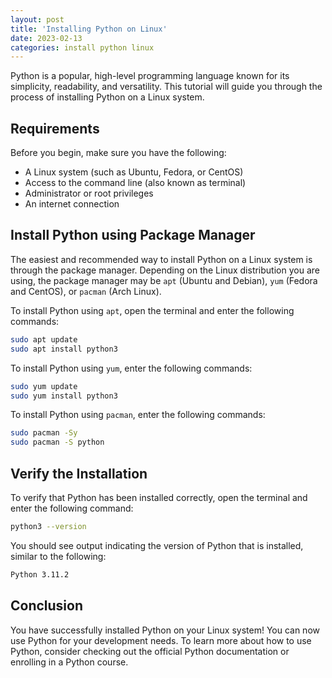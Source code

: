 ```yaml
---
layout: post
title: 'Installing Python on Linux'
date: 2023-02-13
categories: install python linux
---
```


Python is a popular, high-level programming language known for its simplicity, readability, and versatility. This tutorial will guide you through the process of installing Python on a Linux system.

## Requirements

Before you begin, make sure you have the following:

- A Linux system (such as Ubuntu, Fedora, or CentOS)
- Access to the command line (also known as terminal)
- Administrator or root privileges
- An internet connection

## Install Python using Package Manager

The easiest and recommended way to install Python on a Linux system is through the package manager. Depending on the Linux distribution you are using, the package manager may be `apt` (Ubuntu and Debian), `yum` (Fedora and CentOS), or `pacman` (Arch Linux).

To install Python using `apt`, open the terminal and enter the following commands:

```bash
sudo apt update
sudo apt install python3
```

To install Python using `yum`, enter the following commands:

```bash
sudo yum update
sudo yum install python3
```

To install Python using `pacman`, enter the following commands:

```bash
sudo pacman -Sy
sudo pacman -S python
```

## Verify the Installation

To verify that Python has been installed correctly, open the terminal and enter the following command:

```bash
python3 --version
```

You should see output indicating the version of Python that is installed, similar to the following:

```bash
Python 3.11.2
```

## Conclusion

You have successfully installed Python on your Linux system! You can now use Python for your development needs. To learn more about how to use Python, consider checking out the official Python documentation or enrolling in a Python course.
